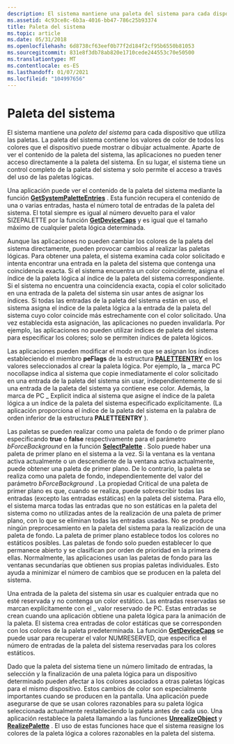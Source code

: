 ```yaml
---
description: El sistema mantiene una paleta del sistema para cada dispositivo que utiliza las paletas.
ms.assetid: 4c93ce8c-6b3a-4016-bb47-786c25b93374
title: Paleta del sistema
ms.topic: article
ms.date: 05/31/2018
ms.openlocfilehash: 6d8738cf63eef0b77f2d184f2cf95b6550b81053
ms.sourcegitcommit: 831e8f3db78ab820e1710cede244553c70e50500
ms.translationtype: MT
ms.contentlocale: es-ES
ms.lasthandoff: 01/07/2021
ms.locfileid: "104997656"
---
```

# <a name="system-palette"></a>Paleta del sistema

El sistema mantiene una *paleta del sistema* para cada dispositivo que utiliza las paletas. La paleta del sistema contiene los valores de color de todos los colores que el dispositivo puede mostrar o dibujar actualmente. Aparte de ver el contenido de la paleta del sistema, las aplicaciones no pueden tener acceso directamente a la paleta del sistema. En su lugar, el sistema tiene un control completo de la paleta del sistema y solo permite el acceso a través del uso de las paletas lógicas.

Una aplicación puede ver el contenido de la paleta del sistema mediante la función [**GetSystemPaletteEntries**](/windows/desktop/api/Wingdi/nf-wingdi-getsystempaletteentries) . Esta función recupera el contenido de una o varias entradas, hasta el número total de entradas de la paleta del sistema. El total siempre es igual al número devuelto para el valor SIZEPALETTE por la función [**GetDeviceCaps**](/windows/desktop/api/Wingdi/nf-wingdi-getdevicecaps) y es igual que el tamaño máximo de cualquier paleta lógica determinada.

Aunque las aplicaciones no pueden cambiar los colores de la paleta del sistema directamente, pueden provocar cambios al realizar las paletas lógicas. Para obtener una paleta, el sistema examina cada color solicitado e intenta encontrar una entrada en la paleta del sistema que contenga una coincidencia exacta. Si el sistema encuentra un color coincidente, asigna el índice de la paleta lógica al índice de la paleta del sistema correspondiente. Si el sistema no encuentra una coincidencia exacta, copia el color solicitado en una entrada de la paleta del sistema sin usar antes de asignar los índices. Si todas las entradas de la paleta del sistema están en uso, el sistema asigna el índice de la paleta lógica a la entrada de la paleta del sistema cuyo color coincide más estrechamente con el color solicitado. Una vez establecida esta asignación, las aplicaciones no pueden invalidarla. Por ejemplo, las aplicaciones no pueden utilizar índices de paleta del sistema para especificar los colores; solo se permiten índices de paleta lógicos.

Las aplicaciones pueden modificar el modo en que se asignan los índices estableciendo el miembro **peFlags** de la estructura [**PALETTEENTRY**](/previous-versions//dd162769(v=vs.85)) en los valores seleccionados al crear la paleta lógica. Por ejemplo, la \_ marca PC nocollapse indica al sistema que copie inmediatamente el color solicitado en una entrada de la paleta del sistema sin usar, independientemente de si una entrada de la paleta del sistema ya contiene ese color. Además, la marca de PC \_ Explicit indica al sistema que asigne el índice de la paleta lógica a un índice de la paleta del sistema especificado explícitamente. (La aplicación proporciona el índice de la paleta del sistema en la palabra de orden inferior de la estructura **PALETTEENTRY** ).

Las paletas se pueden realizar como una paleta de fondo o de primer plano especificando **true** o **false** respectivamente para el parámetro *bForceBackground* en la función [**SelectPalette**](/windows/desktop/api/Wingdi/nf-wingdi-selectpalette) . Solo puede haber una paleta de primer plano en el sistema a la vez. Si la ventana es la ventana activa actualmente o un descendiente de la ventana activa actualmente, puede obtener una paleta de primer plano. De lo contrario, la paleta se realiza como una paleta de fondo, independientemente del valor del parámetro *bForceBackground* . La propiedad Critical de una paleta de primer plano es que, cuando se realiza, puede sobrescribir todas las entradas (excepto las entradas estáticas) en la paleta del sistema. Para ello, el sistema marca todas las entradas que no son estáticas en la paleta del sistema como no utilizadas antes de la realización de una paleta de primer plano, con lo que se eliminan todas las entradas usadas. No se produce ningún preprocesamiento en la paleta del sistema para la realización de una paleta de fondo. La paleta de primer plano establece todos los colores no estáticos posibles. Las paletas de fondo solo pueden establecer lo que permanece abierto y se clasifican por orden de prioridad en la primera de ellas. Normalmente, las aplicaciones usan las paletas de fondo para las ventanas secundarias que obtienen sus propias paletas individuales. Esto ayuda a minimizar el número de cambios que se producen en la paleta del sistema.

Una entrada de la paleta del sistema sin usar es cualquier entrada que no esté reservada y no contenga un color estático. Las entradas reservadas se marcan explícitamente con el \_ valor reservado de PC. Estas entradas se crean cuando una aplicación obtiene una paleta lógica para la animación de la paleta. El sistema crea entradas de color estáticas que se corresponden con los colores de la paleta predeterminada. La función [**GetDeviceCaps**](/windows/desktop/api/Wingdi/nf-wingdi-getdevicecaps) se puede usar para recuperar el valor NUMRESERVED, que especifica el número de entradas de la paleta del sistema reservadas para los colores estáticos.

Dado que la paleta del sistema tiene un número limitado de entradas, la selección y la finalización de una paleta lógica para un dispositivo determinado pueden afectar a los colores asociados a otras paletas lógicas para el mismo dispositivo. Estos cambios de color son especialmente importantes cuando se producen en la pantalla. Una aplicación puede asegurarse de que se usan colores razonables para su paleta lógica seleccionada actualmente restableciendo la paleta antes de cada uso. Una aplicación restablece la paleta llamando a las funciones [**UnrealizeObject**](/windows/desktop/api/Wingdi/nf-wingdi-unrealizeobject) y [**RealizePalette**](/windows/desktop/api/Wingdi/nf-wingdi-realizepalette) . El uso de estas funciones hace que el sistema reasigne los colores de la paleta lógica a colores razonables en la paleta del sistema.

 

 
